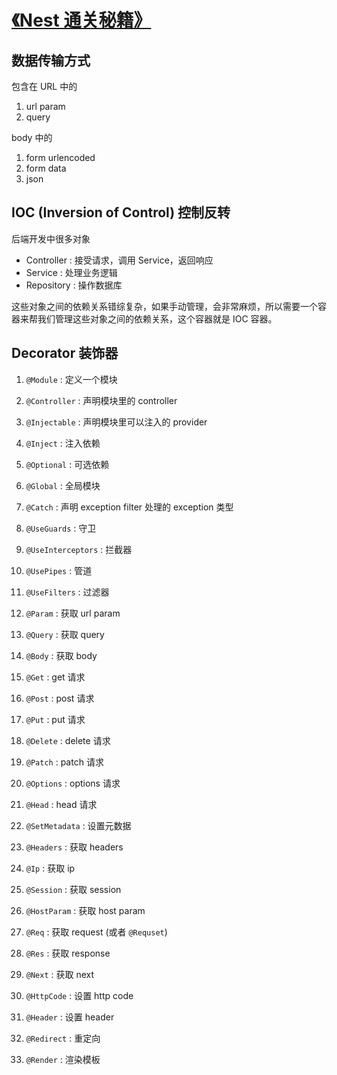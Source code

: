 # [《Nest 通关秘籍》](https://juejin.cn/book/7226988578700525605)

## 数据传输方式

包含在 URL 中的

1. url param
2. query

body 中的

1. form urlencoded
2. form data
3. json

## IOC (Inversion of Control) 控制反转

后端开发中很多对象

- Controller : 接受请求，调用 Service，返回响应
- Service : 处理业务逻辑
- Repository : 操作数据库

这些对象之间的依赖关系错综复杂，如果手动管理，会非常麻烦，所以需要一个容器来帮我们管理这些对象之间的依赖关系，这个容器就是 IOC 容器。

## Decorator 装饰器

1. `@Module` : 定义一个模块
2. `@Controller` : 声明模块里的 controller
3. `@Injectable` : 声明模块里可以注入的 provider

4. `@Inject` : 注入依赖
5. `@Optional` : 可选依赖
6. `@Global` : 全局模块
7. `@Catch` : 声明 exception filter 处理的 exception 类型

8. `@UseGuards` : 守卫
9. `@UseInterceptors` : 拦截器
10. `@UsePipes` : 管道
11. `@UseFilters` : 过滤器

12. `@Param` : 获取 url param
13. `@Query` : 获取 query
14. `@Body` : 获取 body

15. `@Get` : get 请求
16. `@Post` : post 请求
17. `@Put` : put 请求
18. `@Delete` : delete 请求
19. `@Patch` : patch 请求
20. `@Options` : options 请求
21. `@Head` : head 请求

22. `@SetMetadata` : 设置元数据

23. `@Headers` : 获取 headers
24. `@Ip` : 获取 ip
25. `@Session` : 获取 session
26. `@HostParam` : 获取 host param
27. `@Req` : 获取 request (或者 `@Requset`)

28. `@Res` : 获取 response
29. `@Next` : 获取 next
30. `@HttpCode` : 设置 http code
31. `@Header` : 设置 header
32. `@Redirect` : 重定向

33. `@Render` : 渲染模板
